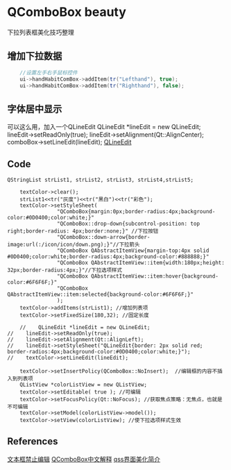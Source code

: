 # QComboBox beauty
下拉列表框美化技巧整理

## 增加下拉数据
```c++
    //设置左手右手鼠标控件
    ui->handHabitComBox->addItem(tr("Lefthand"), true);
    ui->handHabitComBox->addItem(tr("Righthand"), false);
```

## 字体居中显示
可以这么用，加入一个QLineEdit
    QLineEdit *lineEdit = new QLineEdit;
    lineEdit->setReadOnly(true);
    lineEdit->setAlignment(Qt::AlignCenter);
    comboBox->setLineEdit(lineEdit);
[QLineEdit](https://blog.csdn.net/qq_34305316/article/details/96488636)

## Code
```
QStringList strList1, strList2, strList3, strList4,strList5;

    textColor->clear();
    strList1<<tr("灰度")<<tr("黑白")<<tr("彩色");
    textColor->setStyleSheet(
                "QComboBox{margin:0px;border-radius:4px;background-color:#0D0400;color:white;}" 
                "QComboBox::drop-down{subcontrol-position: top right;border-radius: 4px;border:none;}" //下拉按钮
                "QComboBox::down-arrow{border-image:url(:/icon/icon/down.png);}"//下拉箭头
                "QComboBox QAbstractItemView{margin-top:4px solid #0D0400;color:white;border-radius:4px;background-color:#888888;}"
                "QComboBox QAbstractItemView::item{width:180px;height: 32px;border-radius:4px;}"//下拉选项样式
                "QComboBox QAbstractItemView::item:hover{background-color:#6F6F6F;}"
                "QComboBox QAbstractItemView::item:selected{background-color:#6F6F6F;}"
                );
    textColor->addItems(strList1); //增加列表项
    textColor->setFixedSize(180,32); //固定长度

    //    QLineEdit *lineEdit = new QLineEdit;
//    lineEdit->setReadOnly(true);
//    lineEdit->setAlignment(Qt::AlignLeft);
//    lineEdit->setStyleSheet("QLineEdit{border: 2px solid red; border-radios:4px;background-color:#0D0400;color:white;}");
//    textColor->setLineEdit(lineEdit);

    textColor->setInsertPolicy(QComboBox::NoInsert);  //编辑框的内容不插入到列表项
    QListView *colorListView = new QListView;
    textColor->setEditable( true ); //可编辑
    textColor->setFocusPolicy(Qt::NoFocus); //获取焦点策略：无焦点，也就是不可编辑
    textColor->setModel(colorListView->model());
    textColor->setView(colorListView); //使下拉选项样式生效
```

## References
[文本框禁止编辑](https://blog.csdn.net/qq_42292831/article/details/91962503)
[QComboBox中文解释](https://zhuanlan.zhihu.com/p/57652947)
[qss界面美化简介](https://www.jianshu.com/p/409f1e2d0275)
